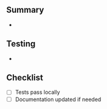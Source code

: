 ## Summary
- 

## Testing
- 

## Checklist
- [ ] Tests pass locally
- [ ] Documentation updated if needed
